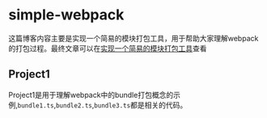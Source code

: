 # simple-webpack
这篇博客内容主要是实现一个简易的模块打包工具，用于帮助大家理解webpack的打包过程。最终文章可以在[实现一个简易的模块打包工具](https://juejin.im/post/6893809205183479822?utm_source=gold_browser_extension)查看


## Project1
Project1是用于理解webpack中的bundle打包概念的示例,`bundle1.ts`,`bundle2.ts`,`bundle3.ts`都是相关的代码。
